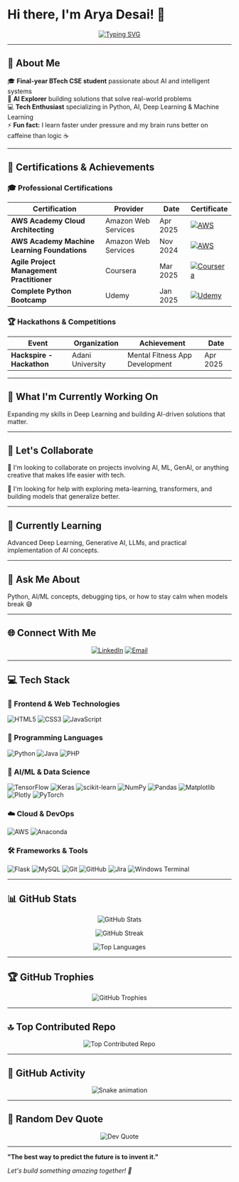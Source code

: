 # Hi there, I'm Arya Desai! 👋

<div align="center">
  
[![Typing SVG](https://readme-typing-svg.herokuapp.com?font=Fira+Code&size=24&duration=3000&pause=1000&color=36BCF7&center=true&vCenter=true&width=600&lines=AI+Explorer+%26+Problem+Solver;Final-year+BTech+CSE+Student;Building+Intelligent+Systems;Python+%7C+AI+%7C+Deep+Learning)](https://git.io/typing-svg)

</div>

---

## 🚀 About Me

🎓 **Final-year BTech CSE student** passionate about AI and intelligent systems  
🧠 **AI Explorer** building solutions that solve real-world problems  
💻 **Tech Enthusiast** specializing in Python, AI, Deep Learning & Machine Learning  
⚡ **Fun fact:** I learn faster under pressure and my brain runs better on caffeine than logic ☕

---

## 🏅 Certifications & Achievements

### 🎓 Professional Certifications

<div align="center">

| Certification | Provider | Date | Certificate |
|---------------|----------|------|-------------|
| **AWS Academy Cloud Architecting** | Amazon Web Services | Apr 2025 | [![AWS](https://img.shields.io/badge/AWS-%23FF9900.svg?style=flat-square&logo=amazon-aws&logoColor=white)](https://www.credly.com/badges/3718ce1e-65bc-4612-a721-50387629e2c0/print) |
| **AWS Academy Machine Learning Foundations** | Amazon Web Services | Nov 2024 | [![AWS](https://img.shields.io/badge/AWS-%23FF9900.svg?style=flat-square&logo=amazon-aws&logoColor=white)](https://www.credly.com/badges/29314b54-5929-40db-a5f2-2ff9feded775/print) |
| **Agile Project Management Practitioner** | Coursera | Mar 2025 | [![Coursera](https://img.shields.io/badge/Coursera-%230056D3.svg?style=flat-square&logo=Coursera&logoColor=white)](https://www.coursera.org/account/accomplishments/verify/6U4XGSX8EYYQ) |
| **Complete Python Bootcamp** | Udemy | Jan 2025 | [![Udemy](https://img.shields.io/badge/Udemy-A435F0?style=flat-square&logo=Udemy&logoColor=white)](https://www.udemy.com/certificate/UC-3d33b29c-3e06-4776-b29a-2b9c47c4f9ea/) |

</div>

### 🏆 Hackathons & Competitions

<div align="center">

| Event | Organization | Achievement | Date |
|-------|--------------|-------------|------|
| **Hackspire - Hackathon** | Adani University | Mental Fitness App Development | Apr 2025 |

</div>

---

## 🔭 What I'm Currently Working On

Expanding my skills in Deep Learning and building AI-driven solutions that matter.

---

## 🤝 Let's Collaborate

👯 I'm looking to collaborate on projects involving AI, ML, GenAI, or anything creative that makes life easier with tech.

🤝 I'm looking for help with exploring meta-learning, transformers, and building models that generalize better.

---

## 🌱 Currently Learning

Advanced Deep Learning, Generative AI, LLMs, and practical implementation of AI concepts.

---

## 💬 Ask Me About

Python, AI/ML concepts, debugging tips, or how to stay calm when models break 😅

---

## 🌐 Connect With Me

<div align="center">

[![LinkedIn](https://img.shields.io/badge/LinkedIn-%230077B5.svg?style=for-the-badge&logo=linkedin&logoColor=white)](https://linkedin.com/in/arya-desai-709a90250)
[![Email](https://img.shields.io/badge/Email-D14836?style=for-the-badge&logo=gmail&logoColor=white)](mailto:aryadesai206@gmail.com)

</div>

---

## 💻 Tech Stack

### 🎨 Frontend & Web Technologies
![HTML5](https://img.shields.io/badge/html5-%23E34F26.svg?style=for-the-badge&logo=html5&logoColor=white) ![CSS3](https://img.shields.io/badge/css3-%231572B6.svg?style=for-the-badge&logo=css3&logoColor=white) ![JavaScript](https://img.shields.io/badge/javascript-%23323330.svg?style=for-the-badge&logo=javascript&logoColor=white)

### 🔧 Programming Languages
![Python](https://img.shields.io/badge/python-3670A0?style=for-the-badge&logo=python&logoColor=ffdd54) ![Java](https://img.shields.io/badge/java-%23ED8B00.svg?style=for-the-badge&logo=openjdk&logoColor=white) ![PHP](https://img.shields.io/badge/php-%23777BB4.svg?style=for-the-badge&logo=php&logoColor=white)

### 🤖 AI/ML & Data Science
![TensorFlow](https://img.shields.io/badge/TensorFlow-%23FF6F00.svg?style=for-the-badge&logo=TensorFlow&logoColor=white) ![Keras](https://img.shields.io/badge/Keras-%23D00000.svg?style=for-the-badge&logo=Keras&logoColor=white) ![scikit-learn](https://img.shields.io/badge/scikit--learn-%23F7931E.svg?style=for-the-badge&logo=scikit-learn&logoColor=white) ![NumPy](https://img.shields.io/badge/numpy-%23013243.svg?style=for-the-badge&logo=numpy&logoColor=white) ![Pandas](https://img.shields.io/badge/pandas-%23150458.svg?style=for-the-badge&logo=pandas&logoColor=white) ![Matplotlib](https://img.shields.io/badge/Matplotlib-%23ffffff.svg?style=for-the-badge&logo=Matplotlib&logoColor=black) ![Plotly](https://img.shields.io/badge/Plotly-%233F4F75.svg?style=for-the-badge&logo=plotly&logoColor=white) ![PyTorch](https://img.shields.io/badge/PyTorch-%23EE4C2C.svg?style=for-the-badge&logo=PyTorch&logoColor=white)

### ☁️ Cloud & DevOps
![AWS](https://img.shields.io/badge/AWS-%23FF9900.svg?style=for-the-badge&logo=amazon-aws&logoColor=white) ![Anaconda](https://img.shields.io/badge/Anaconda-%2344A833.svg?style=for-the-badge&logo=anaconda&logoColor=white)

### 🛠️ Frameworks & Tools
![Flask](https://img.shields.io/badge/flask-%23000.svg?style=for-the-badge&logo=flask&logoColor=white) ![MySQL](https://img.shields.io/badge/mysql-4479A1.svg?style=for-the-badge&logo=mysql&logoColor=white) ![Git](https://img.shields.io/badge/git-%23F05033.svg?style=for-the-badge&logo=git&logoColor=white) ![GitHub](https://img.shields.io/badge/github-%23121011.svg?style=for-the-badge&logo=github&logoColor=white) ![Jira](https://img.shields.io/badge/jira-%230A0FFF.svg?style=for-the-badge&logo=jira&logoColor=white) ![Windows Terminal](https://img.shields.io/badge/Windows%20Terminal-%234D4D4D.svg?style=for-the-badge&logo=windows-terminal&logoColor=white)

---

## 📊 GitHub Stats

<div align="center">

![GitHub Stats](https://github-readme-stats.vercel.app/api?username=AryaDesai241104&theme=cobalt&hide_border=true&include_all_commits=true&count_private=true)

![GitHub Streak](https://nirzak-streak-stats.vercel.app/?user=AryaDesai241104&theme=cobalt&hide_border=true)

![Top Languages](https://github-readme-stats.vercel.app/api/top-langs/?username=AryaDesai241104&theme=cobalt&hide_border=true&include_all_commits=true&count_private=true&layout=compact)

</div>

---

## 🏆 GitHub Trophies

<div align="center">

![GitHub Trophies](https://github-profile-trophy.vercel.app/?username=AryaDesai241104&theme=cobalt&no-frame=false&no-bg=false&margin-w=4)

</div>

---

## 🔝 Top Contributed Repo

<div align="center">

![Top Contributed Repo](https://github-contributor-stats.vercel.app/api?username=AryaDesai241104&limit=5&theme=dark&combine_all_yearly_contributions=true)

</div>

---

## 🐍 GitHub Activity

<div align="center">
  <img src="https://profile-readme-generator.com/assets/snake.svg" alt="Snake animation" />
</div>

---

## 💭 Random Dev Quote

<div align="center">

![Dev Quote](https://quotes-github-readme.vercel.app/api?type=horizontal&theme=gruvbox)

</div>

---

**"The best way to predict the future is to invent it."**

*Let's build something amazing together! 🚀*

</div>
